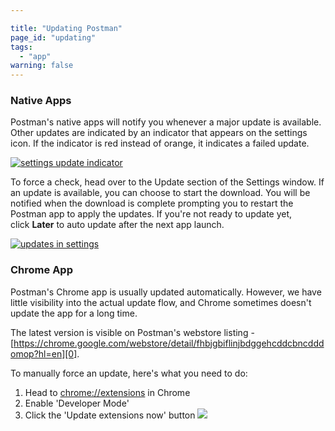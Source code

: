 ```yaml
---

title: "Updating Postman"
page_id: "updating"
tags:
  - "app"
warning: false
---
```


### Native Apps

Postman's native apps will notify you whenever a major update is available. Other updates are indicated by an indicator that appears on the settings icon. If the indicator is red instead of orange, it indicates a failed update.

[![settings update indicator](https://s3.amazonaws.com/postman-static-getpostman-com/postman-docs/39862921-c290dbd0-5462-11e8-85a7-cfaf4141f0d3+(1).png)](https://s3.amazonaws.com/postman-static-getpostman-com/postman-docs/39862921-c290dbd0-5462-11e8-85a7-cfaf4141f0d3+(1).png)


 To force a check, head over to the Update section of the Settings window. If an update is available, you can choose to start the download. You will be notified when the download is complete prompting you to restart the Postman app to apply the updates. If you're not ready to update yet, click **Later** to auto update after the next app launch.


[![updates in settings](https://s3.amazonaws.com/postman-static-getpostman-com/postman-docs/auto+update+enable.png)](https://s3.amazonaws.com/postman-static-getpostman-com/postman-docs/auto+update+enable.png)



### Chrome App

Postman's Chrome app is usually updated automatically. However, we have little visibility into the actual update flow, and Chrome sometimes doesn't update the app for a long time.

The latest version is visible on Postman's webstore listing - [https://chrome.google.com/webstore/detail/fhbjgbiflinjbdggehcddcbncdddomop?hl=en][0].

To manually force an update, here's what you need to do:

1. Head to [chrome://extensions][1] in Chrome
2. Enable 'Developer Mode'
3. Click the 'Update extensions now' button
![](https://www.getpostman.com/img/v1/docs/update-chrome-app.png)

[0]: https://chrome.google.com/webstore/detail/fhbjgbiflinjbdggehcddcbncdddomop?hl=en
[1]: chrome://extensions
[2]: https://www.getpostman.com/apps
